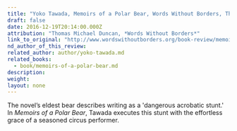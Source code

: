 ```yaml
---
title: "Yoko Tawada, Memoirs of a Polar Bear, Words Without Borders, Thomas Michael Duncan"
draft: false
date: 2016-12-19T20:14:00.000Z
attribution: "Thomas Michael Duncan, *Words Without Borders*"
link_to_original: "http://www.wordswithoutborders.org/book-review/memoirs-of-a-polar-bear-thomas-michael-duncan?src=twitter"
nd_author_of_this_review:
related_author: author/yoko-tawada.md
related_books:
  - book/memoirs-of-a-polar-bear.md
description:
weight:
layout: none
---
```

The novel’s eldest bear describes writing as a 'dangerous acrobatic stunt.' In *Memoirs of a Polar Bear*, Tawada executes this stunt with the effortless grace of a seasoned circus performer.

